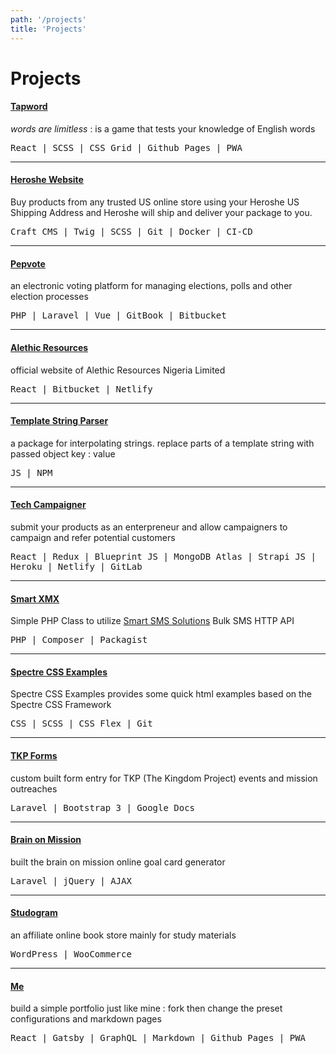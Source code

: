 ```yaml
---
path: '/projects'
title: 'Projects'
---
```


# Projects

#### <a target="_blank" href="https://tunjioye.github.io/tapword">Tapword</a>
*words are limitless* : is a game that tests your knowledge of English words

<samp>React | SCSS | CSS Grid | Github Pages | PWA</samp>

---
#### <a target="_blank" href="https://heroshe.com">Heroshe Website</a>
Buy products from any trusted US online store using your Heroshe US Shipping Address and Heroshe will ship and deliver your package to you.

<samp>Craft CMS | Twig | SCSS | Git | Docker | CI-CD</samp>

---

#### <a target="_blank" href="https://pepvote.com">Pepvote</a>
an electronic voting platform for managing elections, polls and other election processes

<samp>PHP | Laravel | Vue | GitBook | Bitbucket</samp>

---

#### <a target="_blank" href="https://alethicresources.com">Alethic Resources</a>
official website of Alethic Resources Nigeria Limited

<samp>React | Bitbucket | Netlify</samp>

---

#### <a target="_blank" href="https://github.com/tunjioye/templatestringparser">Template String Parser</a>
a package for interpolating strings. replace parts of a template string with passed object key : value

<samp>JS | NPM</samp>

---

#### <a target="_blank" href="https://techcampaigner.netlify.com">Tech Campaigner</a>
submit your products as an enterpreneur and allow campaigners to campaign and refer potential customers

<samp>React | Redux | Blueprint JS | MongoDB Atlas | Strapi JS | Heroku | Netlify | GitLab</samp>

---

#### <a target="_blank" href="https://github.com/tunjioye/smartxmx">Smart XMX</a>
Simple PHP Class to utilize [Smart SMS Solutions](https://smartsmssolutions.com/) Bulk SMS HTTP API

<samp>PHP | Composer | Packagist</samp>

---

#### <a target="_blank" href="https://github.com/tunjioye/spectre-css-examples">Spectre CSS Examples</a>
Spectre CSS Examples provides some quick html examples based on the Spectre CSS Framework

<samp>CSS | SCSS | CSS Flex | Git</samp>

---

#### <a target="_blank" href="https://forms.tkpmission.org">TKP Forms</a>
custom built form entry for TKP (The Kingdom Project) events and mission outreaches

<samp>Laravel | Bootstrap 3 | Google Docs</samp>

---

#### <a target="_blank" href="https://brainonmission.com/new">Brain on Mission</a>
built the brain on mission online goal card generator

<samp>Laravel | jQuery | AJAX</samp>

---

#### <a target="_blank" href="https://studogram.com">Studogram</a>
an affiliate online book store mainly for study materials

<samp>WordPress | WooCommerce</samp>

---

#### <a target="_blank" href="https://github.com/tunjioye/me">Me</a>
build a simple portfolio just like mine : fork then change the preset configurations and markdown pages

<samp>React | Gatsby | GraphQL | Markdown | Github Pages | PWA</samp>

